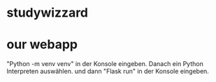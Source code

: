 # studywizzard
# our webapp

"Python -m venv venv" in der Konsole eingeben.
Danach ein Python Interpreten auswählen.
und dann "Flask run" in der Konsole eingeben.
